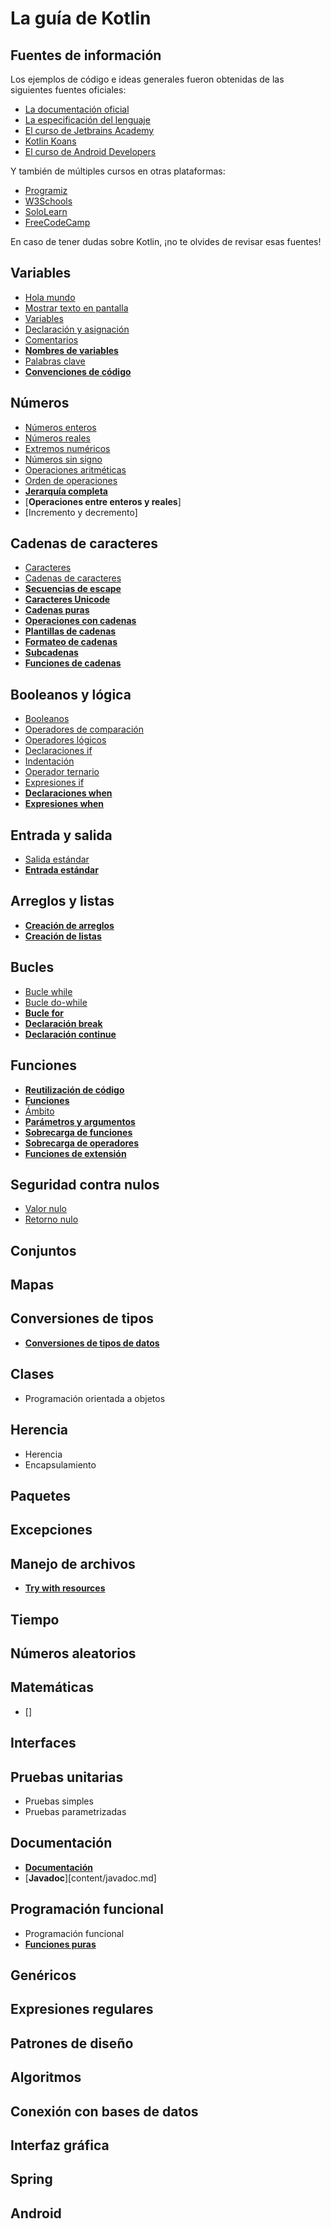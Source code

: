 # La guía de Kotlin

## Fuentes de información

Los ejemplos de código e ideas generales fueron obtenidas de las siguientes fuentes oficiales:

- [La documentación oficial](https://kotlinlang.org/docs/home.html)
- [La especificación del lenguaje](https://kotlinlang.org/spec/introduction.html)
- [El curso de Jetbrains Academy](https://hyperskill.org/tracks/18)
- [Kotlin Koans](https://kotlinlang.org/docs/koans.html)
- [El curso de Android Developers](https://developer.android.com/kotlin/androidbasics)

Y también de múltiples cursos en otras plataformas:

- [Programiz](https://www.programiz.com/kotlin-programming)
- [W3Schools](https://www.w3schools.com/kotlin/)
- [SoloLearn](https://www.sololearn.com/learning/1160)
- [FreeCodeCamp](https://www.youtube.com/watch?v=F9UC9DY-vIU)

En caso de tener dudas sobre Kotlin, ¡no te olvides de revisar esas fuentes!

## Variables

- [Hola mundo](content/hola-mundo.md)
- [Mostrar texto en pantalla](content/mostrar-texto.md)
- [Variables](content/variables.md)
- [Declaración y asignación](content/declaracion-y-asignacion.md)
- [Comentarios](content/comentarios.md)
- [**Nombres de variables**](content/nombres-de-variables.md)
- [Palabras clave](content/palabras-clave.md)
- [**Convenciones de código**](content/convenciones-de-codigo.md)

## Números

- [Números enteros](content/numeros-enteros.md)
- [Números reales](content/numeros-reales.md)
- [Extremos numéricos](content/extremos-numericos.md)
- [Números sin signo](content/numeros-sin-signo.md)
- [Operaciones aritméticas](content/operaciones-aritmeticas.md)
- [Orden de operaciones](content/orden-de-operaciones.md)
- [**Jerarquía completa**](content/jerarquia-completa.md)
- [**Operaciones entre enteros y reales**]
- [Incremento y decremento]

## Cadenas de caracteres

- [Caracteres](content/caracteres.md)
- [Cadenas de caracteres](content/string.md)
- [**Secuencias de escape**](content/secuencias-de-escape.md)
- [**Caracteres Unicode**](content/caracteres-unicode.md)
- [**Cadenas puras**](content/cadenas-puras.md)
- [**Operaciones con cadenas**](content/operaciones-con-cadenas.md)
- [**Plantillas de cadenas**](content/plantillas-de-cadenas.md)
- [**Formateo de cadenas**](content/formateo-de-cadenas.md)
- [**Subcadenas**](content/subcadenas.md)
- [**Funciones de cadenas**](content/funciones-de-cadenas.md)

## Booleanos y lógica

- [Booleanos](content/booleanos.md)
- [Operadores de comparación](content/operadores-de-comparacion.md)
- [Operadores lógicos](content/operadores-logicos.md)
- [Declaraciones if](content/declaracion-if.md)
- [Indentación](content/indentacion.md)
- [Operador ternario](content/operador-ternario.md)
- [Expresiones if](content/expresion-if.md)
- [**Declaraciones when**](content/declaracion-when.md)
- [**Expresiones when**](content/expresion-when.md)

## Entrada y salida

- [Salida estándar](content/salida-estandar.md)
- [**Entrada estándar**](content/entrada-estandar.md)

## Arreglos y listas

- [**Creación de arreglos**](content/creacion-de-arreglos.md)
- [**Creación de listas**](content/creacion-de-listas.md)

## Bucles

- [Bucle while](content/bucle-while.md)
- [Bucle do-while](content/bucle-do-while.md)
- [**Bucle for**](content/bucle-for.md)
- [**Declaración break**](content/break.md)
- [**Declaración continue**](content/continue.md)

## Funciones

- [**Reutilización de código**](content/reutilizacion-de-codigo.md)
- [**Funciones**](content/funciones.md)
- [Ámbito](content/ambito.md)
- [**Parámetros y argumentos**](content/parametros-y-argumentos.md)
- [**Sobrecarga de funciones**](content/sobrecarga-de-funciones.md)
- [**Sobrecarga de operadores**](content/sobrecarga-de-operadores.md)
- [**Funciones de extensión**](content/funciones-de-extension.md)

## Seguridad contra nulos

- [Valor nulo](content/nulo.md)
- [Retorno nulo](content/retorno-nulo.md)

## Conjuntos

## Mapas

## Conversiones de tipos

- [**Conversiones de tipos de datos**](content/conversion-de-tipos.md)

## Clases

- Programación orientada a objetos

## Herencia

- Herencia
- Encapsulamiento

## Paquetes

## Excepciones

## Manejo de archivos

- [**Try with resources**](content/try-with-resources.md)

## Tiempo

## Números aleatorios

## Matemáticas

- []

## Interfaces

## Pruebas unitarias

- Pruebas simples
- Pruebas parametrizadas

## Documentación

- [**Documentación**](content/documentacion.md)
- [**Javadoc**][content/javadoc.md]

## Programación funcional

- Programación funcional
- [**Funciones puras**](content/funciones-puras.md)

## Genéricos

## Expresiones regulares

## Patrones de diseño

## Algoritmos

## Conexión con bases de datos

## Interfaz gráfica

## Spring

## Android

